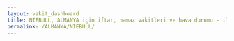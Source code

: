```yaml
---
layout: vakit_dashboard
title: NIEBULL, ALMANYA için iftar, namaz vakitleri ve hava durumu - ilçe/eyalet seç
permalink: /ALMANYA/NIEBULL/
---
```


<script type="text/javascript">
  var GLOBAL_COUNTRY = 'ALMANYA';
  var GLOBAL_CITY = 'NIEBULL';
  var GLOBAL_STATE = '';
  var lat = 72;
  var lon = 21;
</script>
